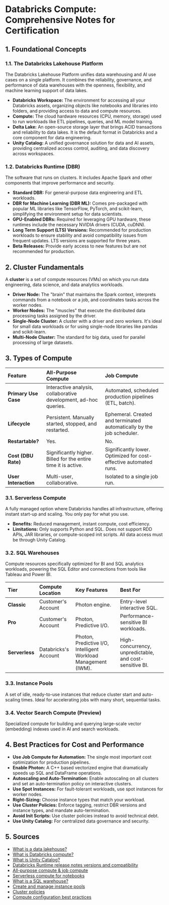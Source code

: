 # Databricks Compute: Comprehensive Notes for Certification

## 1. Foundational Concepts

### 1.1. The Databricks Lakehouse Platform

The Databricks Lakehouse Platform unifies data warehousing and AI use cases on a single platform. It combines the reliability, governance, and performance of data warehouses with the openness, flexibility, and machine learning support of data lakes.

*   **Databricks Workspace:** The environment for accessing all your Databricks assets, organizing objects like notebooks and libraries into folders, and providing access to data and compute resources.
*   **Compute:** The cloud hardware resources (CPU, memory, storage) used to run workloads like ETL pipelines, queries, and ML model training.
*   **Delta Lake:** An open-source storage layer that brings ACID transactions and reliability to data lakes. It is the default format in Databricks and a core component for data engineering.
*   **Unity Catalog:** A unified governance solution for data and AI assets, providing centralized access control, auditing, and data discovery across workspaces.

### 1.2. Databricks Runtime (DBR)

The software that runs on clusters. It includes Apache Spark and other components that improve performance and security.

*   **Standard DBR:** For general-purpose data engineering and ETL workloads.
*   **DBR for Machine Learning (DBR ML):** Comes pre-packaged with popular ML libraries like TensorFlow, PyTorch, and scikit-learn, simplifying the environment setup for data scientists.
*   **GPU-Enabled DBRs:** Required for leveraging GPU hardware, these runtimes include the necessary NVIDIA drivers (CUDA, cuDNN).
*   **Long Term Support (LTS) Versions:** Recommended for production workloads to ensure stability and avoid compatibility issues from frequent updates. LTS versions are supported for three years.
*   **Beta Releases:** Provide early access to new features but are not recommended for production.

## 2. Cluster Fundamentals

A **cluster** is a set of compute resources (VMs) on which you run data engineering, data science, and data analytics workloads.

*   **Driver Node:** The "brain" that maintains the Spark context, interprets commands from a notebook or a job, and coordinates tasks across the worker nodes.
*   **Worker Nodes:** The "muscles" that execute the distributed data processing tasks assigned by the driver.
*   **Single-Node Cluster:** A cluster with a driver and zero workers. It's ideal for small data workloads or for using single-node libraries like pandas and scikit-learn.
*   **Multi-Node Cluster:** The standard for big data, used for parallel processing of large datasets.

## 3. Types of Compute

| Feature | All-Purpose Compute | Job Compute |
| :--- | :--- | :--- |
| **Primary Use Case** | Interactive analysis, collaborative development, ad-hoc queries. | Automated, scheduled production pipelines (ETL, batch). |
| **Lifecycle** | Persistent. Manually started, stopped, and restarted. | Ephemeral. Created and terminated automatically by the job scheduler. |
| **Restartable?** | Yes. | No. |
| **Cost (DBU Rate)** | Significantly higher. Billed for the entire time it is active. | Significantly lower. Optimized for cost-effective automated runs. |
| **User Interaction** | Multi-user, collaborative. | Isolated to a single job run. |

### 3.1. Serverless Compute

A fully managed option where Databricks handles all infrastructure, offering instant start-up and scaling. You only pay for what you use.

*   **Benefits:** Reduced management, instant compute, cost efficiency.
*   **Limitations:** Only supports Python and SQL. Does not support RDD APIs, JAR libraries, or compute-scoped init scripts. All data access must be through Unity Catalog.

### 3.2. SQL Warehouses

Compute resources specifically optimized for BI and SQL analytics workloads, powering the SQL Editor and connections from tools like Tableau and Power BI.

| Tier | Compute Location | Key Features | Best For |
| :--- | :--- | :--- | :--- |
| **Classic** | Customer's Account | Photon engine. | Entry-level interactive SQL. |
| **Pro** | Customer's Account | Photon, Predictive I/O. | Performance-sensitive BI workloads. |
| **Serverless** | Databricks's Account | Photon, Predictive I/O, Intelligent Workload Management (IWM). | High-concurrency, unpredictable, and cost-sensitive BI. |

### 3.3. Instance Pools

A set of idle, ready-to-use instances that reduce cluster start and auto-scaling times. Ideal for accelerating jobs with many short, sequential tasks.

### 3.4. Vector Search Compute (Preview)

Specialized compute for building and querying large-scale vector (embedding) indexes used in AI and search workloads.

## 4. Best Practices for Cost and Performance

*   **Use Job Compute for Automation:** The single most important cost optimization for production pipelines.
*   **Enable Photon:** A C++ based vectorized engine that dramatically speeds up SQL and DataFrame operations.
*   **Autoscaling and Auto-Termination:** Enable autoscaling on all clusters and set an auto-termination policy on interactive clusters.
*   **Use Spot Instances:** For fault-tolerant workloads, use spot instances for worker nodes.
*   **Right-Sizing:** Choose instance types that match your workload.
*   **Use Cluster Policies:** Enforce tagging, restrict DBR versions and instance types, and mandate auto-termination.
*   **Avoid Init Scripts:** Use cluster policies instead to avoid technical debt.
*   **Use Unity Catalog:** For centralized data governance and security.

## 5. Sources

*   [What is a data lakehouse?](https://www.databricks.com/discover/data-lakehouse/what-is-a-data-lakehouse)
*   [What is Databricks compute?](https://docs.databricks.com/en/compute/index.html)
*   [What is Unity Catalog?](https://docs.databricks.com/en/data-governance/unity-catalog/index.html)
*   [Databricks Runtime release notes versions and compatibility](https://docs.databricks.com/en/release-notes/runtime/index.html)
*   [All-purpose compute & job compute](https://docs.databricks.com/en/compute/all-purpose-vs-job.html)
*   [Serverless compute for notebooks](https://docs.databricks.com/en/compute/serverless-notebooks/index.html)
*   [What is a SQL warehouse?](https://docs.databricks.com/en/sql/admin/sql-endpoints.html)
*   [Create and manage instance pools](https://docs.databricks.com/en/compute/instance-pools/index.html)
*   [Cluster policies](https://docs.databricks.com/en/administration-guide/clusters/policies.html)
*   [Compute configuration best practices](https://docs.databricks.com/en/clusters/cluster-config-best-practices.html)
